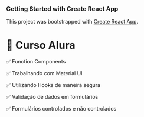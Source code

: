 ### Getting Started with Create React App

This project was bootstrapped with [Create React App](https://github.com/facebook/create-react-app).

# 💚 Curso Alura

✅ Function Components

✅ Trabalhando com Material UI

✅ Utilizando Hooks de maneira segura

✅ Validação de dados em formulários

✅ Formulários controlados e não controlados
